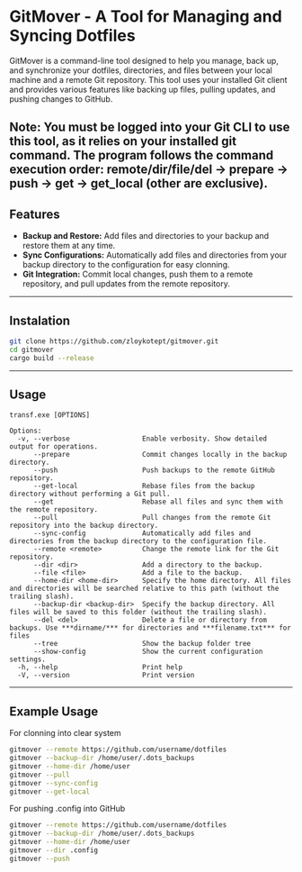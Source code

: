 # GitMover - A Tool for Managing and Syncing Dotfiles

GitMover is a command-line tool designed to help you manage, back up, and synchronize your dotfiles, directories, and files between your local machine and a remote Git repository. This tool uses your installed Git client and provides various features like backing up files, pulling updates, and pushing changes to GitHub.

**Note**: You must be logged into your Git CLI to use this tool, as it relies on your installed git command. The program follows the command execution order: remote/dir/file/del → prepare → push → get → get_local (other are exclusive).
---
## Features
* **Backup and Restore:** Add files and directories to your backup and restore them at any time.
* **Sync Configurations:** Automatically add files and directories from your backup directory to the configuration for easy clonning.
* **Git Integration:** Commit local changes, push them to a remote repository, and pull updates from the remote repository.
---
## Instalation
```bash
git clone https://github.com/zloykotept/gitmover.git
cd gitmover
cargo build --release
```
---
## Usage
```
transf.exe [OPTIONS]

Options:
  -v, --verbose                  Enable verbosity. Show detailed output for operations.
      --prepare                  Commit changes locally in the backup directory.
      --push                     Push backups to the remote GitHub repository.
      --get-local                Rebase files from the backup directory without performing a Git pull.
      --get                      Rebase all files and sync them with the remote repository.
      --pull                     Pull changes from the remote Git repository into the backup directory.
      --sync-config              Automatically add files and directories from the backup directory to the configuration file.
      --remote <remote>          Change the remote link for the Git repository.
      --dir <dir>                Add a directory to the backup.
      --file <file>              Add a file to the backup.
      --home-dir <home-dir>      Specify the home directory. All files and directories will be searched relative to this path (without the trailing slash).
      --backup-dir <backup-dir>  Specify the backup directory. All files will be saved to this folder (without the trailing slash).
      --del <del>                Delete a file or directory from backups. Use ***dirname/*** for directories and ***filename.txt*** for files
      --tree                     Show the backup folder tree
      --show-config              Show the current configuration settings.
  -h, --help                     Print help
  -V, --version                  Print version
```
---
## Example Usage
For clonning into clear system
```bash
gitmover --remote https://github.com/username/dotfiles
gitmover --backup-dir /home/user/.dots_backups
gitmover --home-dir /home/user
gitmover --pull
gitmover --sync-config
gitmover --get-local
```
For pushing .config into GitHub
```bash
gitmover --remote https://github.com/username/dotfiles
gitmover --backup-dir /home/user/.dots_backups
gitmover --home-dir /home/user
gitmover --dir .config
gitmover --push
```
